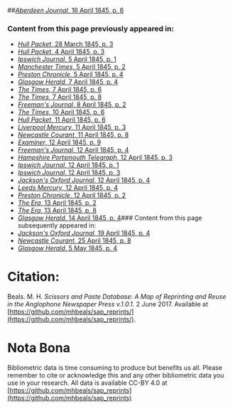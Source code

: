 ##[*Aberdeen Journal*, 16 April 1845, p. 6](https://mhbeals.github.io/sap_html/Aberdeen-Journal/Aberdeen-Journal-16-April-1845-p-6)

### Content from this page previously appeared in:
+ [*Hull Packet*, 28 March 1845, p. 3](https://mhbeals.github.io/sap_html/Hull-Packet/Hull-Packet-28-March-1845-p-3)
+ [*Hull Packet*, 4 April 1845, p. 3](https://mhbeals.github.io/sap_html/Hull-Packet/Hull-Packet-4-April-1845-p-3)
+ [*Ipswich Journal*, 5 April 1845, p. 1](https://mhbeals.github.io/sap_html/Ipswich-Journal/Ipswich-Journal-5-April-1845-p-1)
+ [*Manchester Times*, 5 April 1845, p. 2](https://mhbeals.github.io/sap_html/Manchester-Times/Manchester-Times-5-April-1845-p-2)
+ [*Preston Chronicle*, 5 April 1845, p. 4](https://mhbeals.github.io/sap_html/Preston-Chronicle/Preston-Chronicle-5-April-1845-p-4)
+ [*Glasgow Herald*, 7 April 1845, p. 4](https://mhbeals.github.io/sap_html/Glasgow-Herald/Glasgow-Herald-7-April-1845-p-4)
+ [*The Times*, 7 April 1845, p. 6](https://mhbeals.github.io/sap_html/The-Times/The-Times-7-April-1845-p-6)
+ [*The Times*, 7 April 1845, p. 8](https://mhbeals.github.io/sap_html/The-Times/The-Times-7-April-1845-p-8)
+ [*Freeman's Journal*, 8 April 1845, p. 2](https://mhbeals.github.io/sap_html/Freeman's-Journal/Freeman's-Journal-8-April-1845-p-2)
+ [*The Times*, 10 April 1845, p. 6](https://mhbeals.github.io/sap_html/The-Times/The-Times-10-April-1845-p-6)
+ [*Hull Packet*, 11 April 1845, p. 6](https://mhbeals.github.io/sap_html/Hull-Packet/Hull-Packet-11-April-1845-p-6)
+ [*Liverpool Mercury*, 11 April 1845, p. 3](https://mhbeals.github.io/sap_html/Liverpool-Mercury/Liverpool-Mercury-11-April-1845-p-3)
+ [*Newcastle Courant*, 11 April 1845, p. 8](https://mhbeals.github.io/sap_html/Newcastle-Courant/Newcastle-Courant-11-April-1845-p-8)
+ [*Examiner*, 12 April 1845, p. 9](https://mhbeals.github.io/sap_html/Examiner/Examiner-12-April-1845-p-9)
+ [*Freeman's Journal*, 12 April 1845, p. 4](https://mhbeals.github.io/sap_html/Freeman's-Journal/Freeman's-Journal-12-April-1845-p-4)
+ [*Hampshire Portsmouth Telegraph*, 12 April 1845, p. 3](https://mhbeals.github.io/sap_html/Hampshire-Portsmouth-Telegraph/Hampshire-Portsmouth-Telegraph-12-April-1845-p-3)
+ [*Ipswich Journal*, 12 April 1845, p. 1](https://mhbeals.github.io/sap_html/Ipswich-Journal/Ipswich-Journal-12-April-1845-p-1)
+ [*Ipswich Journal*, 12 April 1845, p. 3](https://mhbeals.github.io/sap_html/Ipswich-Journal/Ipswich-Journal-12-April-1845-p-3)
+ [*Jackson's Oxford Journal*, 12 April 1845, p. 4](https://mhbeals.github.io/sap_html/Jackson's-Oxford-Journal/Jackson's-Oxford-Journal-12-April-1845-p-4)
+ [*Leeds Mercury*, 12 April 1845, p. 4](https://mhbeals.github.io/sap_html/Leeds-Mercury/Leeds-Mercury-12-April-1845-p-4)
+ [*Preston Chronicle*, 12 April 1845, p. 2](https://mhbeals.github.io/sap_html/Preston-Chronicle/Preston-Chronicle-12-April-1845-p-2)
+ [*The Era*, 13 April 1845, p. 2](https://mhbeals.github.io/sap_html/The-Era/The-Era-13-April-1845-p-2)
+ [*The Era*, 13 April 1845, p. 8](https://mhbeals.github.io/sap_html/The-Era/The-Era-13-April-1845-p-8)
+ [*Glasgow Herald*, 14 April 1845, p. 4](https://mhbeals.github.io/sap_html/Glasgow-Herald/Glasgow-Herald-14-April-1845-p-4)### Content from this page subsequently appeared in:
+ [*Jackson's Oxford Journal*, 19 April 1845, p. 4](https://mhbeals.github.io/sap_html/Jackson's-Oxford-Journal/Jackson's-Oxford-Journal-19-April-1845-p-4)
+ [*Newcastle Courant*, 25 April 1845, p. 8](https://mhbeals.github.io/sap_html/Newcastle-Courant/Newcastle-Courant-25-April-1845-p-8)
+ [*Glasgow Herald*, 5 May 1845, p. 4](https://mhbeals.github.io/sap_html/Glasgow-Herald/Glasgow-Herald-5-May-1845-p-4)
                    
# Citation: 

Beals. M. H. *Scissors and Paste Database: A Map of Reprinting and Reuse in the Anglophone Newspaper Press v.1.0.1.* 2 June 2017. Available at [https://github.com/mhbeals/sap_reprints/](https://github.com/mhbeals/sap_reprints/). 
                    
# Nota Bona

Bibliometric data is time consuming to produce but benefits us all. Please remember to cite or acknowledge this and any other bibliometric data you use in your research. All data is available CC-BY 4.0 at [https://github.com/mhbeals/sap_reprints](https://github.com/mhbeals/sap_reprints)